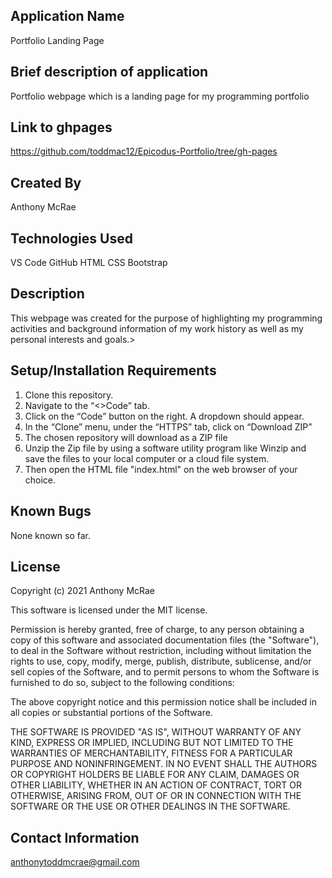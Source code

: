 
## Application Name
Portfolio Landing Page

## Brief description of application
Portfolio webpage which is a landing page for my programming portfolio

## Link to ghpages
https://github.com/toddmac12/Epicodus-Portfolio/tree/gh-pages

## Created By
Anthony McRae

## Technologies Used
VS Code
GitHub 
HTML
CSS 
Bootstrap


## Description

This webpage was created for the purpose of highlighting my programming activities and background information of my work history as well as my personal interests and goals.>

## Setup/Installation Requirements

1. Clone this repository.
2. Navigate to the “<>Code” tab.
3. Click on the “Code” button on the right. A dropdown should appear.
4. In the “Clone” menu, under the “HTTPS” tab, click on “Download ZIP”
5. The chosen repository will download as a ZIP file
6. Unzip the Zip file by using a software utility program like Winzip and save the files to your local   computer or a cloud file system.
7. Then open the HTML file "index.html" on the web browser of your choice.

## Known Bugs

None known so far.

## License

Copyright (c) 2021 Anthony McRae

This software is licensed under the MIT license.

Permission is hereby granted, free of charge, to any person obtaining a copy of this software and associated documentation files (the "Software"), to deal in the Software without restriction, including without limitation the rights to use, copy, modify, merge, publish, distribute, sublicense, and/or sell copies of the Software, and to permit persons to whom the Software is furnished to do so, subject to the following conditions:

The above copyright notice and this permission notice shall be included in all copies or substantial portions of the Software.

THE SOFTWARE IS PROVIDED "AS IS", WITHOUT WARRANTY OF ANY KIND, EXPRESS OR IMPLIED, INCLUDING BUT NOT LIMITED TO THE WARRANTIES OF MERCHANTABILITY, FITNESS FOR A PARTICULAR PURPOSE AND NONINFRINGEMENT. IN NO EVENT SHALL THE AUTHORS OR COPYRIGHT HOLDERS BE LIABLE FOR ANY CLAIM, DAMAGES OR OTHER LIABILITY, WHETHER IN AN ACTION OF CONTRACT, TORT OR OTHERWISE, ARISING FROM, OUT OF OR IN CONNECTION WITH THE SOFTWARE OR THE USE OR OTHER DEALINGS IN THE SOFTWARE.

## Contact Information

anthonytoddmcrae@gmail.com